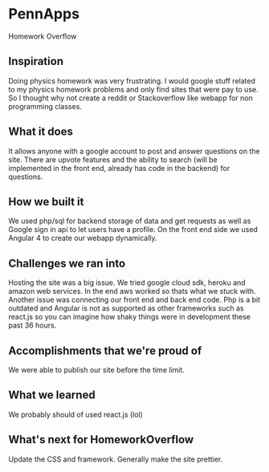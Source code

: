 # PennApps
Homework Overflow

## Inspiration
Doing physics homework was very frustrating. I would google stuff related to my physics homework problems and only find sites that were pay to use. So I thought why not create a reddit or Stackoverflow like webapp for non programming classes. 
## What it does
It allows anyone with a google account to post and answer questions on the site. There are upvote features and the ability to search (will be implemented in the front end, already has code in the backend) for questions.   
## How we built it
We used php/sql for backend storage of data and get requests as well as Google sign in api to let users have a profile. On the front end side we used Angular 4 to create our webapp dynamically.
## Challenges we ran into
Hosting the site was a big issue. We tried google cloud sdk, heroku and amazon web services. In the end aws worked so thats what we stuck with. Another issue was connecting our front end and back end code. Php is a bit outdated and Angular is not as supported as other frameworks such as react.js so you can imagine how shaky things were in development these past 36 hours.
## Accomplishments that we're proud of
We were able to publish our site before the time limit.
## What we learned
We probably should of used react.js (lol)
## What's next for HomeworkOverflow
Update the CSS and framework. Generally make the site prettier.
